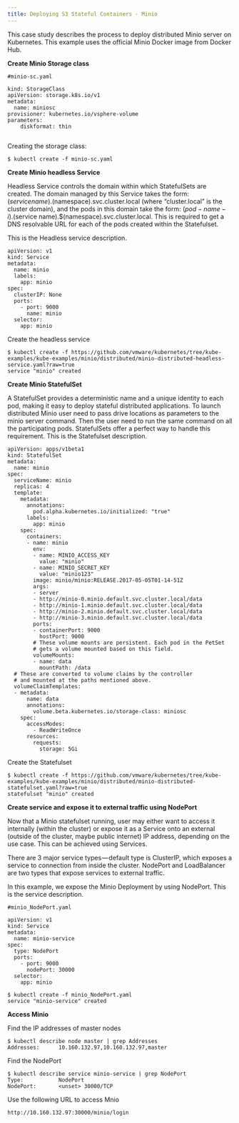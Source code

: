 ```yaml
---
title: Deploying S3 Stateful Containers - Minio
---
```


This case study describes the process to deploy distributed Minio server on Kubernetes. This example uses the official Minio Docker image from Docker Hub.
 
**Create Minio Storage class**

``` 
#minio-sc.yaml
 
kind: StorageClass
apiVersion: storage.k8s.io/v1
metadata:
  name: miniosc
provisioner: kubernetes.io/vsphere-volume
parameters:
    diskformat: thin
 
```

Creating the storage class:

```
$ kubectl create -f minio-sc.yaml
```

**Create Minio headless Service**

Headless Service controls the domain within which StatefulSets are created. The domain managed by this Service takes the form: $(service name).$(namespace).svc.cluster.local (where “cluster.local” is the cluster domain), and the pods in this domain take the form: $(pod-name-{i}).$(service name).$(namespace).svc.cluster.local. This is required to get a DNS resolvable URL for each of the pods created within the Statefulset.

This is the Headless service description.

```
apiVersion: v1
kind: Service
metadata:
  name: minio
  labels:
    app: minio
spec:
  clusterIP: None
  ports:
    - port: 9000
      name: minio
  selector:
    app: minio
```

Create the headless service

```
$ kubectl create -f https://github.com/vmware/kubernetes/tree/kube-examples/kube-examples/minio/distributed/minio-distributed-headless-service.yaml?raw=true
service "minio" created
```

**Create Minio StatefulSet**

A StatefulSet provides a deterministic name and a unique identity to each pod, making it easy to deploy stateful distributed applications. To launch distributed Minio user need to pass drive locations as parameters to the minio server command. Then the user need to run the same command on all the participating pods. StatefulSets offer a perfect way to handle this requirement.
This is the Statefulset description.

```
apiVersion: apps/v1beta1
kind: StatefulSet
metadata:
  name: minio
spec:
  serviceName: minio
  replicas: 4
  template:
    metadata:
      annotations:
        pod.alpha.kubernetes.io/initialized: "true"
      labels:
        app: minio
    spec:
      containers:
      - name: minio
        env:
        - name: MINIO_ACCESS_KEY
          value: "minio"
        - name: MINIO_SECRET_KEY
          value: "minio123"
        image: minio/minio:RELEASE.2017-05-05T01-14-51Z
        args:
        - server
        - http://minio-0.minio.default.svc.cluster.local/data
        - http://minio-1.minio.default.svc.cluster.local/data
        - http://minio-2.minio.default.svc.cluster.local/data
        - http://minio-3.minio.default.svc.cluster.local/data
        ports:
        - containerPort: 9000
          hostPort: 9000
        # These volume mounts are persistent. Each pod in the PetSet
        # gets a volume mounted based on this field.
        volumeMounts:
        - name: data
          mountPath: /data
  # These are converted to volume claims by the controller
  # and mounted at the paths mentioned above.
  volumeClaimTemplates:
  - metadata:
      name: data
      annotations:
        volume.beta.kubernetes.io/storage-class: miniosc
    spec:
      accessModes:
        - ReadWriteOnce
      resources:
        requests:
          storage: 5Gi
```

Create the Statefulset

``` 
$ kubectl create -f https://github.com/vmware/kubernetes/tree/kube-examples/kube-examples/minio/distributed/minio-distributed-statefulset.yaml?raw=true
statefulset "minio" created
```

**Create service and expose it to external traffic using NodePort**
 
Now that a Minio statefulset running, user may either want to access it internally (within the cluster) or expose it as a Service onto an external (outside of the cluster, maybe public internet) IP address, depending on the use case. This can be achieved using Services.

There are 3 major service types — default type is ClusterIP, which exposes a service to connection from inside the cluster. NodePort and LoadBalancer are two types that expose services to external traffic.
 
In this example, we expose the Minio Deployment by using NodePort. This is the service description.

``` 
#minio_NodePort.yaml
 
apiVersion: v1
kind: Service
metadata:
  name: minio-service
spec:
  type: NodePort
  ports:
    - port: 9000
      nodePort: 30000
  selector:
    app: minio
```

```
$ kubectl create -f minio_NodePort.yaml
service "minio-service" created
``` 
 
**Access Minio** 
 
Find the IP addresses of master nodes

```
$ kubectl describe node master | grep Addresses
Addresses:		10.160.132.97,10.160.132.97,master
``` 
 
Find the NodePort 							

```
$ kubectl describe service minio-service | grep NodePort
Type:			NodePort
NodePort:		<unset>	30000/TCP
```

Use the following URL to access Mnio
```
http://10.160.132.97:30000/minio/login
```
